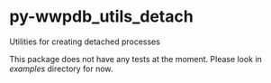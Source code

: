 # py-wwpdb_utils_detach
Utilities for creating detached processes

This package does not have any tests at the moment. Please look in *examples* directory for now.
